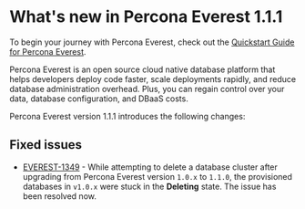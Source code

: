 # What's new in Percona Everest 1.1.1

To begin your journey with Percona Everest, check out the [Quickstart Guide for Percona Everest](../quickstart-guide/quick-install.md).

Percona Everest is an open source cloud native database platform that helps developers deploy code faster, scale deployments rapidly, and reduce database administration overhead. Plus, you can regain control over your data, database configuration, and DBaaS costs.

Percona Everest version 1.1.1 introduces the following changes:

## Fixed issues

- [EVEREST-1349](https://perconadev.atlassian.net/browse/EVEREST-1349) - While attempting to delete a database cluster after upgrading from Percona Everest version `1.0.x` to `1.1.0`, the provisioned databases in `v1.0.x` were stuck in the **Deleting** state. The issue has been resolved now.
